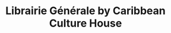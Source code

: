 ---
title: "Librairie Générale by Caribbean Culture House"
url: /baie-mahault/librairie-generale-by-caribbean-culture-house/
shop: livres
---